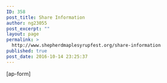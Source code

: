 ```yaml
---
ID: 358
post_title: Share Information
author: ng23055
post_excerpt: ""
layout: page
permalink: >
  http://www.shepherdmaplesyrupfest.org/share-information
published: true
post_date: 2016-10-14 23:25:37
---
```

[ap-form]